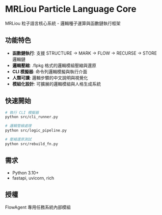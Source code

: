 # MRLiou Particle Language Core

MRLiou 粒子語言核心系統 - 邏輯種子運算與函數鏈執行框架

## 功能特色

- **函數鏈執行**: 支援 STRUCTURE → MARK → FLOW → RECURSE → STORE 邏輯鏈
- **邏輯壓縮**: .flpkg 格式的邏輯模組壓縮與還原
- **CLI 模擬器**: 命令列邏輯模擬與執行介面
- **人類可讀**: 邏輯步驟的中文說明與視覺化
- **模組化設計**: 可擴展的邏輯模組與人格生成系統

## 快速開始

```bash
# 執行 CLI 模擬器
python src/cli_runner.py

# 邏輯管線處理
python src/logic_pipeline.py

# 壓縮還原測試
python src/rebuild_fn.py
```

## 需求

- Python 3.10+
- fastapi, uvicorn, rich

## 授權

FlowAgent 專用任務系統內部模組